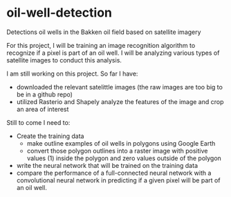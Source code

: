 # oil-well-detection
Detections oil wells in the Bakken oil field based on satellite imagery

For this project, I will be training an image recognition algorithm to recognize if 
a pixel is part of an oil well. I will be analyzing various types of satellite images to conduct this analysis.

I am still working on this project. So far I have:

 - downloaded the relevant satelittle images (the raw images are too big to be in a github repo)
 - utilized Rasterio and Shapely analyze the features of the image and crop an area of interest

Still to come I need to:
 - Create the training data
     - make outline examples of oil wells in polygons using Google Earth
     - convert those polygon outlines into a raster image with positive values (1) inside the polygon and zero values outside of the polygon
 - write the neural network that will be trained on the training data
 - compare the performance of a full-connected neural network with a convolutional neural network in predicting if a given pixel will be part of an oil well.
